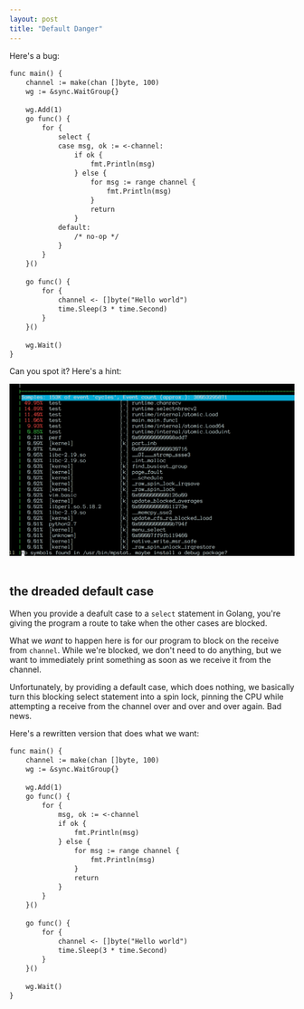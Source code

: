 ```yaml
---
layout: post
title: "Default Danger"
---
```


<style>
#ian-image {
  max-width: 100%;
  float: left;
  margin-right: 50px;
  margin-bottom: 50px;
}
</style>

Here's a bug:

``` golang
func main() {
    channel := make(chan []byte, 100)
    wg := &sync.WaitGroup{}

    wg.Add(1)
    go func() {
        for {
            select {
            case msg, ok := <-channel:
                if ok {
                    fmt.Println(msg)
                } else {
                    for msg := range channel {
                        fmt.Println(msg)
                    }
                    return
                }
            default:
                /* no-op */
            }
        }
    }()

    go func() {
        for {
            channel <- []byte("Hello world")
            time.Sleep(3 * time.Second)
        }
    }()

    wg.Wait()
}
```

Can you spot it?
Here's a hint:

<img id="ian-image" src="/assets/perf_screenshot.png">

## the dreaded default case

When you provide a deafult case to a `select` statement in Golang, you're giving the program a route to take when the other cases are blocked.

What we _want_ to happen here is for our program to block on the receive from `channel`.
While we're blocked, we don't need to do anything, but we want to immediately print something as soon as we receive it from the channel.

Unfortunately, by providing a default case, which does nothing, we basically turn this blocking select statement into a spin lock, pinning the CPU while attempting a receive from the channel over and over and over again.
Bad news.

Here's a rewritten version that does what we want:

``` golang
func main() {
    channel := make(chan []byte, 100)
    wg := &sync.WaitGroup{}

    wg.Add(1)
    go func() {
        for {
            msg, ok := <-channel
            if ok {
                fmt.Println(msg)
            } else {
                for msg := range channel {
                    fmt.Println(msg)
                }
                return
            }
        }
    }()

    go func() {
        for {
            channel <- []byte("Hello world")
            time.Sleep(3 * time.Second)
        }
    }()

    wg.Wait()
}
```
